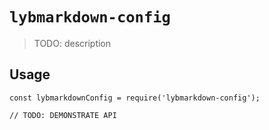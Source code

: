 # `lybmarkdown-config`

> TODO: description

## Usage

```
const lybmarkdownConfig = require('lybmarkdown-config');

// TODO: DEMONSTRATE API
```

